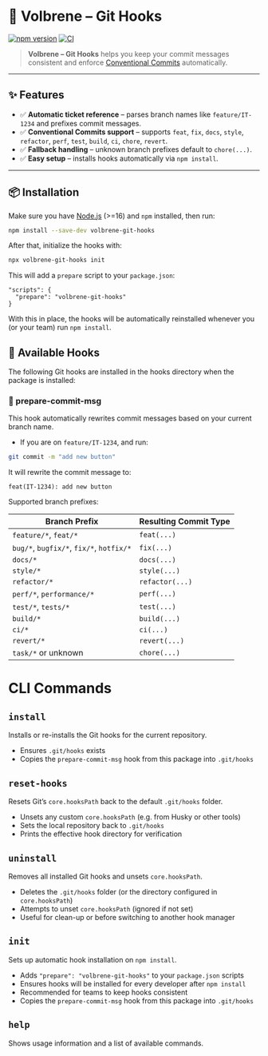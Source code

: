 # 🔧 Volbrene – Git Hooks

[![npm version](https://img.shields.io/npm/v/volbrene-git-hooks.svg)](https://www.npmjs.com/package/volbrene-git-hooks)
[![CI](https://github.com/volbrene/githooks/actions/workflows/ci.yml/badge.svg)](https://github.com/volbrene/githooks/actions)

> **Volbrene – Git Hooks** helps you keep your commit messages consistent and enforce [Conventional Commits](https://www.conventionalcommits.org/) automatically.

---

## ✨ Features

- ✅ **Automatic ticket reference** – parses branch names like `feature/IT-1234` and prefixes commit messages.
- ✅ **Conventional Commits support** – supports `feat`, `fix`, `docs`, `style`, `refactor`, `perf`, `test`, `build`, `ci`, `chore`, `revert`.
- ✅ **Fallback handling** – unknown branch prefixes default to `chore(...)`.
- ✅ **Easy setup** – installs hooks automatically via `npm install`.

---

## 📦 Installation

Make sure you have [Node.js](https://nodejs.org/) (>=16) and `npm` installed, then run:

```sh
npm install --save-dev volbrene-git-hooks
```

After that, initialize the hooks with:

```sh
npx volbrene-git-hooks init
```

This will add a `prepare` script to your `package.json`:

```jsonc
"scripts": {
  "prepare": "volbrene-git-hooks"
}
```

With this in place, the hooks will be automatically reinstalled whenever you (or your team) run `npm install`.

## 🔗 Available Hooks

The following Git hooks are installed in the hooks directory when the package is installed:

### 📝 prepare-commit-msg

This hook automatically rewrites commit messages based on your current branch name.

- If you are on `feature/IT-1234`, and run:

```bash
git commit -m "add new button"
```

It will rewrite the commit message to:

```
feat(IT-1234): add new button
```

Supported branch prefixes:

| Branch Prefix                            | Resulting Commit Type |
| ---------------------------------------- | --------------------- |
| `feature/*`, `feat/*`                    | `feat(...)`           |
| `bug/*`, `bugfix/*`, `fix/*`, `hotfix/*` | `fix(...)`            |
| `docs/*`                                 | `docs(...)`           |
| `style/*`                                | `style(...)`          |
| `refactor/*`                             | `refactor(...)`       |
| `perf/*`, `performance/*`                | `perf(...)`           |
| `test/*`, `tests/*`                      | `test(...)`           |
| `build/*`                                | `build(...)`          |
| `ci/*`                                   | `ci(...)`             |
| `revert/*`                               | `revert(...)`         |
| `task/*` or unknown                      | `chore(...)`          |

# CLI Commands

## `install`

Installs or re-installs the Git hooks for the current repository.

- Ensures `.git/hooks` exists
- Copies the `prepare-commit-msg` hook from this package into `.git/hooks`

## `reset-hooks`

Resets Git’s `core.hooksPath` back to the default `.git/hooks` folder.

- Unsets any custom `core.hooksPath` (e.g. from Husky or other tools)
- Sets the local repository back to `.git/hooks`
- Prints the effective hook directory for verification

## `uninstall`

Removes all installed Git hooks and unsets `core.hooksPath`.

- Deletes the `.git/hooks` folder (or the directory configured in `core.hooksPath`)
- Attempts to unset `core.hooksPath` (ignored if not set)
- Useful for clean-up or before switching to another hook manager

## `init`

Sets up automatic hook installation on `npm install`.

- Adds `"prepare": "volbrene-git-hooks"` to your `package.json` scripts
- Ensures hooks will be installed for every developer after `npm install`
- Recommended for teams to keep hooks consistent
- Copies the `prepare-commit-msg` hook from this package into `.git/hooks`

## `help`

Shows usage information and a list of available commands.
